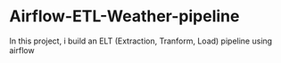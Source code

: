 # Airflow-ETL-Weather-pipeline
In this project, i build an ELT (Extraction, Tranform, Load) pipeline using airflow
